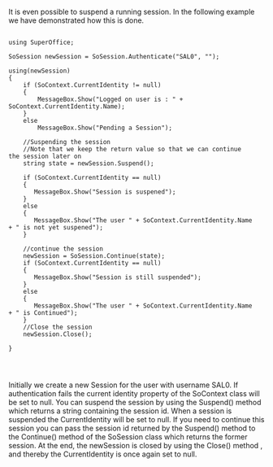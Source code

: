 <properties date="2016-05-11"
SortOrder="8"
/>

It is even possible to suspend a running session. In the following example we have demonstrated how this is done.

 

```
 
using SuperOffice;
 
SoSession newSession = SoSession.Authenticate("SAL0", "");
 
using(newSession)
{
    if (SoContext.CurrentIdentity != null)
    {
        MessageBox.Show("Logged on user is : " +
SoContext.CurrentIdentity.Name);
    }
    else
        MessageBox.Show("Pending a Session");
 
    //Suspending the session
    //Note that we keep the return value so that we can continue
the session later on
    string state = newSession.Suspend();
 
    if (SoContext.CurrentIdentity == null)
    {
       MessageBox.Show("Session is suspened");
    }
    else
    {
       MessageBox.Show("The user " + SoContext.CurrentIdentity.Name
+ " is not yet suspened");
    }
 
    //continue the session
    newSession = SoSession.Continue(state);
    if (SoContext.CurrentIdentity == null)
    {
       MessageBox.Show("Session is still suspended");
    }
    else
    {
       MessageBox.Show("The user " + SoContext.CurrentIdentity.Name
+ " is Continued");
    }
    //Close the session
    newSession.Close();
 
}
 

 
```

Initially we create a new Session for the user with username SAL0. If authentication fails the current identity property of the SoContext class will be set to null. You can suspend the session by using the Suspend() method which returns a string containing the session id. When a session is suspended the CurrentIdentity will be set to null. If you need to continue this session you can pass the session id returned by the Suspend() method to the Continue() method of the SoSession class which returns the former session. At the end, the newSession is closed by using the Close() method , and thereby the CurrentIdentity is once again set to null.
